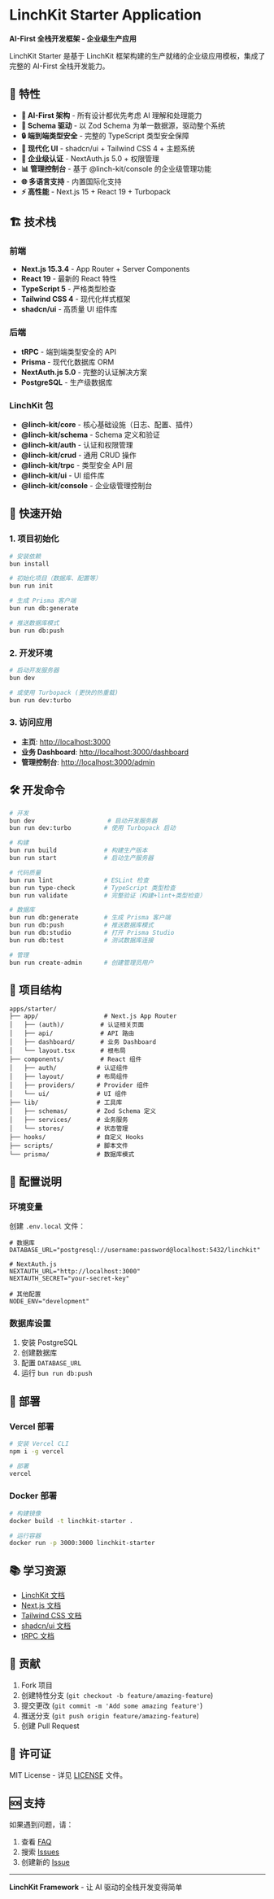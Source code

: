 # LinchKit Starter Application

**AI-First 全栈开发框架 - 企业级生产应用**

LinchKit Starter 是基于 LinchKit 框架构建的生产就绪的企业级应用模板，集成了完整的 AI-First 全栈开发能力。

## 🚀 特性

- **🤖 AI-First 架构** - 所有设计都优先考虑 AI 理解和处理能力
- **📐 Schema 驱动** - 以 Zod Schema 为单一数据源，驱动整个系统
- **🔒 端到端类型安全** - 完整的 TypeScript 类型安全保障
- **🎨 现代化 UI** - shadcn/ui + Tailwind CSS 4 + 主题系统
- **🔐 企业级认证** - NextAuth.js 5.0 + 权限管理
- **📊 管理控制台** - 基于 @linch-kit/console 的企业级管理功能
- **🌐 多语言支持** - 内置国际化支持
- **⚡ 高性能** - Next.js 15 + React 19 + Turbopack

## 🏗️ 技术栈

### 前端
- **Next.js 15.3.4** - App Router + Server Components
- **React 19** - 最新的 React 特性
- **TypeScript 5** - 严格类型检查
- **Tailwind CSS 4** - 现代化样式框架
- **shadcn/ui** - 高质量 UI 组件库

### 后端
- **tRPC** - 端到端类型安全的 API
- **Prisma** - 现代化数据库 ORM
- **NextAuth.js 5.0** - 完整的认证解决方案
- **PostgreSQL** - 生产级数据库

### LinchKit 包
- **@linch-kit/core** - 核心基础设施（日志、配置、插件）
- **@linch-kit/schema** - Schema 定义和验证
- **@linch-kit/auth** - 认证和权限管理
- **@linch-kit/crud** - 通用 CRUD 操作
- **@linch-kit/trpc** - 类型安全 API 层
- **@linch-kit/ui** - UI 组件库
- **@linch-kit/console** - 企业级管理控制台

## 🎯 快速开始

### 1. 项目初始化

```bash
# 安装依赖
bun install

# 初始化项目（数据库、配置等）
bun run init

# 生成 Prisma 客户端
bun run db:generate

# 推送数据库模式
bun run db:push
```

### 2. 开发环境

```bash
# 启动开发服务器
bun dev

# 或使用 Turbopack (更快的热重载)
bun run dev:turbo
```

### 3. 访问应用

- **主页**: [http://localhost:3000](http://localhost:3000)
- **业务 Dashboard**: [http://localhost:3000/dashboard](http://localhost:3000/dashboard)
- **管理控制台**: [http://localhost:3000/admin](http://localhost:3000/admin)

## 🛠️ 开发命令

```bash
# 开发
bun dev                    # 启动开发服务器
bun run dev:turbo         # 使用 Turbopack 启动

# 构建
bun run build             # 构建生产版本
bun run start             # 启动生产服务器

# 代码质量
bun run lint              # ESLint 检查
bun run type-check        # TypeScript 类型检查
bun run validate          # 完整验证（构建+lint+类型检查）

# 数据库
bun run db:generate       # 生成 Prisma 客户端
bun run db:push           # 推送数据库模式
bun run db:studio         # 打开 Prisma Studio
bun run db:test           # 测试数据库连接

# 管理
bun run create-admin      # 创建管理员用户
```

## 📁 项目结构

```
apps/starter/
├── app/                  # Next.js App Router
│   ├── (auth)/          # 认证相关页面
│   ├── api/             # API 路由
│   ├── dashboard/       # 业务 Dashboard
│   └── layout.tsx       # 根布局
├── components/          # React 组件
│   ├── auth/           # 认证组件
│   ├── layout/         # 布局组件
│   ├── providers/      # Provider 组件
│   └── ui/             # UI 组件
├── lib/                # 工具库
│   ├── schemas/        # Zod Schema 定义
│   ├── services/       # 业务服务
│   └── stores/         # 状态管理
├── hooks/              # 自定义 Hooks
├── scripts/            # 脚本文件
└── prisma/             # 数据库模式
```

## 🔧 配置说明

### 环境变量

创建 `.env.local` 文件：

```env
# 数据库
DATABASE_URL="postgresql://username:password@localhost:5432/linchkit"

# NextAuth.js
NEXTAUTH_URL="http://localhost:3000"
NEXTAUTH_SECRET="your-secret-key"

# 其他配置
NODE_ENV="development"
```

### 数据库设置

1. 安装 PostgreSQL
2. 创建数据库
3. 配置 `DATABASE_URL`
4. 运行 `bun run db:push`

## 🚀 部署

### Vercel 部署

```bash
# 安装 Vercel CLI
npm i -g vercel

# 部署
vercel
```

### Docker 部署

```bash
# 构建镜像
docker build -t linchkit-starter .

# 运行容器
docker run -p 3000:3000 linchkit-starter
```

## 📚 学习资源

- [LinchKit 文档](../../README.md)
- [Next.js 文档](https://nextjs.org/docs)
- [Tailwind CSS 文档](https://tailwindcss.com/docs)
- [shadcn/ui 文档](https://ui.shadcn.com)
- [tRPC 文档](https://trpc.io/docs)

## 🤝 贡献

1. Fork 项目
2. 创建特性分支 (`git checkout -b feature/amazing-feature`)
3. 提交更改 (`git commit -m 'Add some amazing feature'`)
4. 推送分支 (`git push origin feature/amazing-feature`)
5. 创建 Pull Request

## 📄 许可证

MIT License - 详见 [LICENSE](../../LICENSE) 文件。

## 🆘 支持

如果遇到问题，请：

1. 查看 [FAQ](../../docs/FAQ.md)
2. 搜索 [Issues](../../issues)
3. 创建新的 [Issue](../../issues/new)

---

**LinchKit Framework** - 让 AI 驱动的全栈开发变得简单
